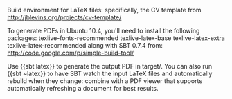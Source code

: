Build environment for LaTeX files: specifically, the CV template from http://jblevins.org/projects/cv-template/

To generate PDFs in Ubuntu 10.4, you'll need to install the following packages:
  texlive-fonts-recommended texlive-latex-base texlive-latex-extra texlive-latex-recommended
along with SBT 0.7.4 from:
  http://code.google.com/p/simple-build-tool/

Use {{sbt latex}} to generate the output PDF in target/. You can also run {{sbt ~latex}} to have SBT watch the input LaTeX files and automatically rebuild when they change: combine with a PDF viewer that supports automatically refreshing a document for best results.
